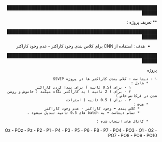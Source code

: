 <div style="direction:rtl;">
███████████████████████████████████████████████████████

** تعریف پروژه : 

███████████████████████████████████████████████████████


* هدف : 
استفاده از CNN برای کلاس بندی وجود کاراکتر - عدم وجود کاراکتر 

███████████████████████████████████████████████████████  

پروژه

	۱ - دیتا ست : کلاس بندی کاراکتر ها در پروژه SSVEP 
		* شامل : 
				۱ - برای (0.5 ثانیه ) برای پیدا کردن کاراکتر 
				۲ - برای ( 2 ثانیه ) به کاراکتر نگاه میکند ( خاموش و روشن شدن در فرکانس خاص )‌
				۳ - برای ( 0.5 ثانیه ) استراحت 
		* هدف : 
			* کلاس بندی ⬅ وجود کاراکتر - عدم وجود کاراکتر 
			* تمام دیتاست ⬅ به batch های 0.5 ثانیه تبدیل میشود . 
			
		* کانال های انتخاب شده :
Oz - POz - Pz - P2 - P1 - P4 - P3 - P5 - P6 - P8 - P7 - PO4 - PO3 - O1 - O2 - PO7 - PO8 - PO9 - PO10
				
</div>

